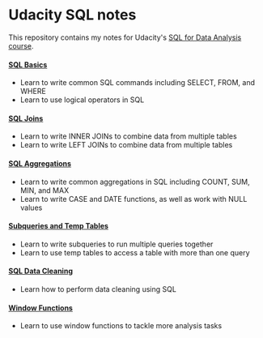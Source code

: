 # Udacity SQL notes

This repository contains my notes for Udacity's [SQL for Data Analysis course](https://www.udacity.com/course/sql-for-data-analysis--ud198).

#### [SQL Basics](https://github.com/jessicastow/SQL/blob/main/basic_sql.sql)
- Learn to write common SQL commands including SELECT, FROM, and WHERE
- Learn to use logical operators in SQL


#### [SQL Joins](https://github.com/jessicastow/SQL/blob/main/sql_joins.sql)
- Learn to write INNER JOINs to combine data from multiple tables
- Learn to write LEFT JOINs to combine data from multiple tables


#### [SQL Aggregations](https://github.com/jessicastow/SQL/blob/main/sql_aggregations.sql)
- Learn to write common aggregations in SQL including COUNT, SUM, MIN, and MAX
- Learn to write CASE and DATE functions, as well as work with NULL values


#### [Subqueries and Temp Tables](https://github.com/jessicastow/SQL/blob/main/sql_subqueries_and_temporary_tables.sql)
- Learn to write subqueries to run multiple queries together
- Learn to use temp tables to access a table with more than one query


#### [SQL Data Cleaning]()
- Learn how to perform data cleaning using SQL


#### [Window Functions]()
- Learn to use window functions to tackle more analysis tasks
